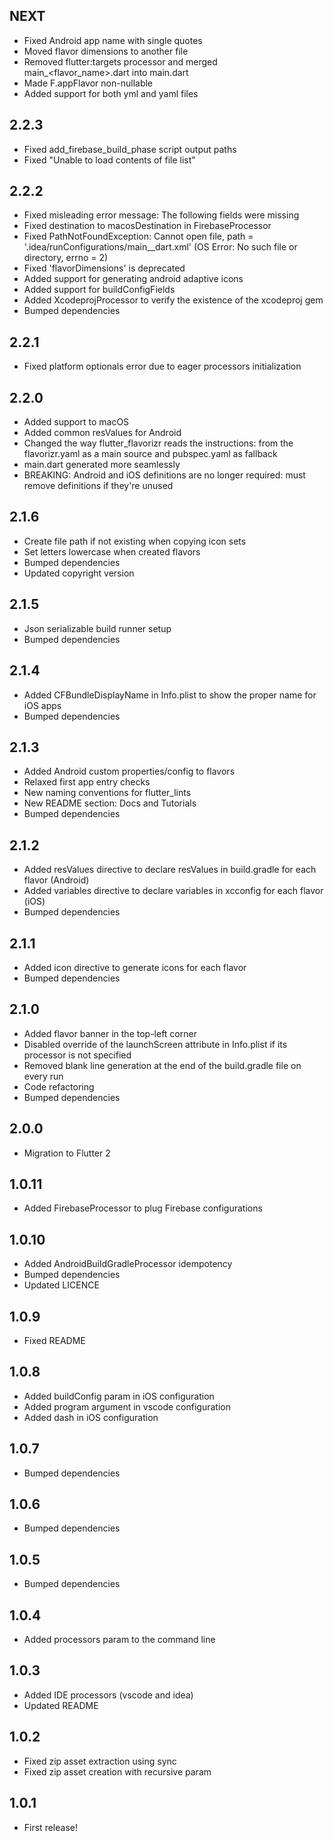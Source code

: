 ## NEXT

* Fixed Android app name with single quotes
* Moved flavor dimensions to another file
* Removed flutter:targets processor and merged main_<flavor_name>.dart into main.dart
* Made F.appFlavor non-nullable
* Added support for both yml and yaml files

## 2.2.3

* Fixed add_firebase_build_phase script output paths
* Fixed "Unable to load contents of file list"

## 2.2.2

* Fixed misleading error message: The following fields were missing
* Fixed destination to macosDestination in FirebaseProcessor
* Fixed PathNotFoundException: Cannot open file, path = '.idea/runConfigurations/main_<flavorname>_dart.xml' (OS Error: No such file or directory, errno = 2)
* Fixed 'flavorDimensions' is deprecated
* Added support for generating android adaptive icons
* Added support for buildConfigFields
* Added XcodeprojProcessor to verify the existence of the xcodeproj gem
* Bumped dependencies

## 2.2.1

* Fixed platform optionals error due to eager processors initialization

## 2.2.0

* Added support to macOS
* Added common resValues for Android
* Changed the way flutter_flavorizr reads the instructions: from the flavorizr.yaml as a main source
  and pubspec.yaml as fallback
* main.dart generated more seamlessly
* BREAKING: Android and iOS definitions are no longer required: must remove definitions if they're unused

## 2.1.6

* Create file path if not existing when copying icon sets
* Set letters lowercase when created flavors
* Bumped dependencies
* Updated copyright version

## 2.1.5

* Json serializable build runner setup
* Bumped dependencies

## 2.1.4

* Added CFBundleDisplayName in Info.plist to show the proper name for iOS apps
* Bumped dependencies

## 2.1.3

* Added Android custom properties/config to flavors
* Relaxed first app entry checks
* New naming conventions for flutter_lints
* New README section: Docs and Tutorials
* Bumped dependencies

## 2.1.2

* Added resValues directive to declare resValues in build.gradle for each flavor (Android)
* Added variables directive to declare variables in xcconfig for each flavor (iOS)
* Bumped dependencies

## 2.1.1

* Added icon directive to generate icons for each flavor
* Bumped dependencies

## 2.1.0

* Added flavor banner in the top-left corner
* Disabled override of the launchScreen attribute in Info.plist if its processor is not specified
* Removed blank line generation at the end of the build.gradle file on every run
* Code refactoring
* Bumped dependencies

## 2.0.0

* Migration to Flutter 2

## 1.0.11

* Added FirebaseProcessor to plug Firebase configurations

## 1.0.10

* Added AndroidBuildGradleProcessor idempotency
* Bumped dependencies
* Updated LICENCE

## 1.0.9

* Fixed README

## 1.0.8

* Added buildConfig param in iOS configuration
* Added program argument in vscode configuration
* Added dash in iOS configuration

## 1.0.7

* Bumped dependencies

## 1.0.6

* Bumped dependencies

## 1.0.5

* Bumped dependencies

## 1.0.4

* Added processors param to the command line

## 1.0.3

* Added IDE processors (vscode and idea)
* Updated README

## 1.0.2

* Fixed zip asset extraction using sync
* Fixed zip asset creation with recursive param

## 1.0.1

* First release!
